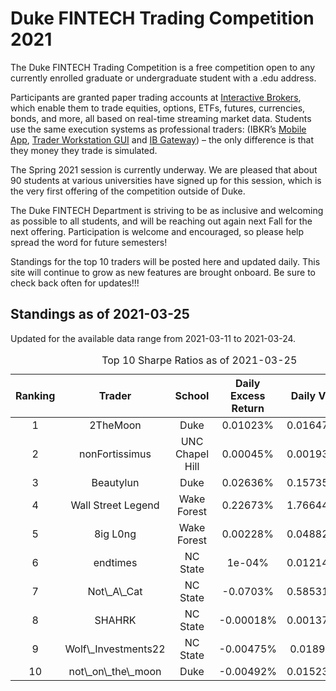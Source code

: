 
<!-- README.md is generated from README.Rmd. Please edit that file -->

# Duke FINTECH Trading Competition 2021

The Duke FINTECH Trading Competition is a free competition open to any
currently enrolled graduate or undergraduate student with a .edu
address.

Participants are granted paper trading accounts at [Interactive
Brokers](https://www.interactivebrokers.com/en/index.php?f=1338&gclid=CjwKCAjw6fCCBhBNEiwAem5SO84OkMDwq8mlx6lCjOmAmCNDUaLbhxtQuFSUlozy6iLEZtmsve2w-hoCQ9sQAvD_BwE),
which enable them to trade equities, options, ETFs, futures, currencies,
bonds, and more, all based on real-time streaming market data. Students
use the same execution systems as professional traders: (IBKR’s [Mobile
App](https://www.interactivebrokers.com/en/index.php?f=1300), [Trader
Workstation
GUI](https://www.interactivebrokers.com/en/index.php?f=16040) and [IB
Gateway](https://www.interactivebrokers.com/en/index.php?f=16457)) – the
only difference is that they money they trade is simulated.

The Spring 2021 session is currently underway. We are pleased that about
90 students at various universities have signed up for this session,
which is the very first offering of the competition outside of Duke.

The Duke FINTECH Department is striving to be as inclusive and welcoming
as possible to all students, and will be reaching out again next Fall
for the next offering. Participation is welcome and encouraged, so
please help spread the word for future semesters!

Standings for the top 10 traders will be posted here and updated daily.
This site will continue to grow as new features are brought onboard. Be
sure to check back often for updates!!!

## Standings as of 2021-03-25

Updated for the available data range from 2021-03-11 to 2021-03-24.

<table>
<caption>
Top 10 Sharpe Ratios as of 2021-03-25
</caption>
<thead>
<tr>
<th style="text-align:center;">
Ranking
</th>
<th style="text-align:center;">
Trader
</th>
<th style="text-align:center;">
School
</th>
<th style="text-align:center;">
Daily Excess Return
</th>
<th style="text-align:center;">
Daily Vol
</th>
<th style="text-align:center;">
Sharpe Ratio
</th>
</tr>
</thead>
<tbody>
<tr>
<td style="text-align:center;">
1
</td>
<td style="text-align:center;">
2TheMoon
</td>
<td style="text-align:center;">
Duke
</td>
<td style="text-align:center;">
0.01023%
</td>
<td style="text-align:center;">
0.01647%
</td>
<td style="text-align:center;">
0.621
</td>
</tr>
<tr>
<td style="text-align:center;">
2
</td>
<td style="text-align:center;">
nonFortissimus
</td>
<td style="text-align:center;">
UNC Chapel Hill
</td>
<td style="text-align:center;">
0.00045%
</td>
<td style="text-align:center;">
0.00193%
</td>
<td style="text-align:center;">
0.233
</td>
</tr>
<tr>
<td style="text-align:center;">
3
</td>
<td style="text-align:center;">
Beautylun
</td>
<td style="text-align:center;">
Duke
</td>
<td style="text-align:center;">
0.02636%
</td>
<td style="text-align:center;">
0.15735%
</td>
<td style="text-align:center;">
0.168
</td>
</tr>
<tr>
<td style="text-align:center;">
4
</td>
<td style="text-align:center;">
Wall Street Legend
</td>
<td style="text-align:center;">
Wake Forest
</td>
<td style="text-align:center;">
0.22673%
</td>
<td style="text-align:center;">
1.76644%
</td>
<td style="text-align:center;">
0.128
</td>
</tr>
<tr>
<td style="text-align:center;">
5
</td>
<td style="text-align:center;">
8ig L0ng
</td>
<td style="text-align:center;">
Wake Forest
</td>
<td style="text-align:center;">
0.00228%
</td>
<td style="text-align:center;">
0.04882%
</td>
<td style="text-align:center;">
0.047
</td>
</tr>
<tr>
<td style="text-align:center;">
6
</td>
<td style="text-align:center;">
endtimes
</td>
<td style="text-align:center;">
NC State
</td>
<td style="text-align:center;">
1e-04%
</td>
<td style="text-align:center;">
0.01214%
</td>
<td style="text-align:center;">
0.008
</td>
</tr>
<tr>
<td style="text-align:center;">
7
</td>
<td style="text-align:center;">
Not\_A\_Cat
</td>
<td style="text-align:center;">
NC State
</td>
<td style="text-align:center;">
-0.0703%
</td>
<td style="text-align:center;">
0.58531%
</td>
<td style="text-align:center;">
-0.120
</td>
</tr>
<tr>
<td style="text-align:center;">
8
</td>
<td style="text-align:center;">
SHAHRK
</td>
<td style="text-align:center;">
NC State
</td>
<td style="text-align:center;">
-0.00018%
</td>
<td style="text-align:center;">
0.00137%
</td>
<td style="text-align:center;">
-0.131
</td>
</tr>
<tr>
<td style="text-align:center;">
9
</td>
<td style="text-align:center;">
Wolf\_Investments22
</td>
<td style="text-align:center;">
NC State
</td>
<td style="text-align:center;">
-0.00475%
</td>
<td style="text-align:center;">
0.0189%
</td>
<td style="text-align:center;">
-0.251
</td>
</tr>
<tr>
<td style="text-align:center;">
10
</td>
<td style="text-align:center;">
not\_on\_the\_moon
</td>
<td style="text-align:center;">
Duke
</td>
<td style="text-align:center;">
-0.00492%
</td>
<td style="text-align:center;">
0.01523%
</td>
<td style="text-align:center;">
-0.323
</td>
</tr>
</tbody>
</table>
